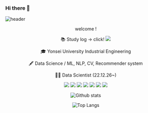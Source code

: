 ### Hi there 👋

<!--
**YIEGR/YIEGR** is a ✨ _special_ ✨ repository because its `README.md` (this file) appears on your GitHub profile.

Here are some ideas to get you started:

- 🔭 I’m currently working on ...
- 🌱 I’m currently learning ...
- 👯 I’m looking to collaborate on ...
- 🤔 I’m looking for help with ...
- 💬 Ask me about ...
- 📫 How to reach me: ...
- 😄 Pronouns: ...
- ⚡ Fun fact: ...
-->

![header](https://capsule-render.vercel.app/api?type=waving&color=gradient&height=300&section=header&text=Garam%20Lee&fontSize=90)

<div align="center">
  
  welcome ! 
  
📚 Study log -> click! <a href="https://velog.io/@ramramram"><img src="https://img.shields.io/badge/-velog-black?style=flat&logo=velog&logoColor=ffffff"/></a>


🎓 Yonsei University Industrial Engineering

🖋 Data Science / ML, NLP, CV, Recommender system

👩‍💻 Data Scientist (22.12.26~)




<img src="https://img.shields.io/badge/-python-blue?style=flat&logo=python&logoColor=ffffff"/>
<img src="https://img.shields.io/badge/-figma-black?style=flat&logo=figma&logoColor=ffffff"/>
<img src="https://img.shields.io/badge/-HTML5-E34F26?style=flat&logo=html5&logoColor=ffffff"/>
<img src="https://img.shields.io/badge/-css3-green?style=flat&logo=css3&logoColor=ffffff"/>
<img src="https://img.shields.io/badge/-jupyter-orange?style=flat&logo=jupyter&logoColor=ffffff"/>
<img src="https://img.shields.io/badge/-git-green?style=flat&logo=git&logoColor=ffffff"/>
<img src="https://img.shields.io/badge/-tableau-pink?style=flat&logo=git&logoColor=ffffff"/>


![Github stats](https://github-readme-stats-zeta-six-39.vercel.app/api?username=YIEGR)

  
![Top Langs](https://github-readme-stats-zeta-six-39.vercel.app/api/top-langs/?username=YIEGR)
</div>
